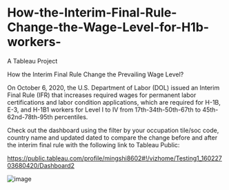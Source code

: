 # How-the-Interim-Final-Rule-Change-the-Wage-Level-for-H1b-workers-
A Tableau Project

How the Interim Final Rule Change the Prevailing Wage Level?

On October 6, 2020, the U.S. Department of Labor (DOL) issued an Interim Final Rule (IFR) that  increases required wages for permanent labor certifications and labor condition applications, which are required for H-1B, E-3, and H-1B1 workers for Level I to IV from 17th-34th-50th-67th to 45th-62nd-78th-95th percentiles.

Check out the dashboard using the filter by your occupation tile/soc code, country name and updated dated to compare the change before and after the interim final rule with the following link to Tableau Public:  

https://public.tableau.com/profile/mingshi8602#!/vizhome/Testing1_16022703680420/Dashboard2

![image](https://user-images.githubusercontent.com/34353962/95681742-944a1f00-0baf-11eb-8b6b-89252cc48a85.png)

